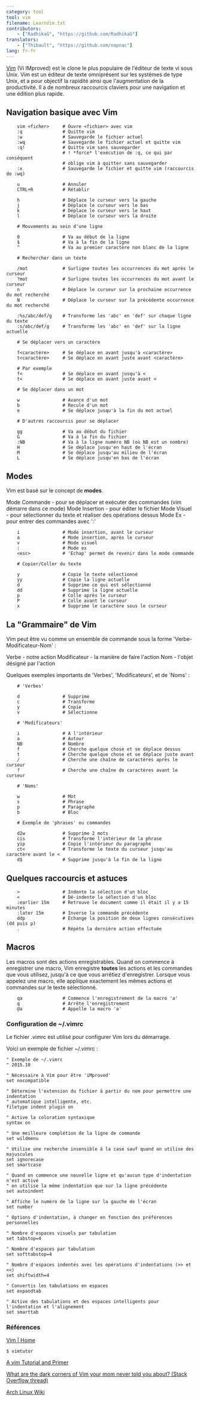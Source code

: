 ```yaml
---
category: tool
tool: vim
filename: LearnVim.txt
contributors:
    - ["RadhikaG", "https://github.com/RadhikaG"]
translators:
    - ["Thibault", "https://github.com/napnac"]
lang: fr-fr
---
```



[Vim](www.vim.org)
(Vi IMproved) est le clone le plus populaire de l'éditeur de texte vi sous Unix.
Vim est un éditeur de texte omniprésent sur les systèmes de type Unix, et a pour
objectif la rapidité ainsi que l'augmentation de la productivité. Il a de 
nombreux raccourcis claviers pour une navigation et une édition plus rapide.

## Navigation basique avec Vim

```
    vim <ficher>     # Ouvre <fichier> avec vim
    :q               # Quitte vim
    :w               # Sauvegarde le fichier actuel
    :wq              # Sauvegarde le fichier actuel et quitte vim
    :q!              # Quitte vim sans sauvegarder
                     # ! *force* l'exécution de :q, ce qui par conséquent 
                     # oblige vim à quitter sans sauvegarder
    :x               # Sauvegarde le fichier et quitte vim (raccourcis de :wq)

    u                # Annuler
    CTRL+R           # Rétablir

    h                # Déplace le curseur vers la gauche
    j                # Déplace le curseur vers le bas
    k                # Déplace le curseur vers le haut
    l                # Déplace le curseur vers la droite

    # Mouvements au sein d'une ligne

    0                # Va au début de la ligne
    $                # Va à la fin de la ligne
    ^                # Va au premier caractère non blanc de la ligne

    # Rechercher dans un texte

    /mot             # Surligne toutes les occurrences du mot après le curseur
    ?mot             # Surligne toutes les occurrences du mot avant le curseur
    n                # Déplace le curseur sur la prochaine occurrence du mot recherché
    N                # Déplace le curseur sur la précédente occurrence du mot recherché

    :%s/abc/def/g    # Transforme les 'abc' en 'def' sur chaque ligne du texte
    :s/abc/def/g     # Transforme les 'abc' en 'def' sur la ligne actuelle

    # Se déplacer vers un caractère

    f<caractère>     # Se déplace en avant jusqu'à <caractère>
    t<caractère>     # Se déplace en avant juste avant <caractère>

    # Par exemple
    f<               # Se déplace en avant jusqu'à <
    t<               # Se déplace en avant juste avant <
    
    # Se déplacer dans un mot

    w                # Avance d'un mot
    b                # Recule d'un mot
    e                # Se déplace jusqu'à la fin du mot actuel

    # D'autres raccourcis pour se déplacer

    gg               # Va au début du fichier
    G                # Va à la fin du fichier
    :NB              # Va à la ligne numéro NB (où NB est un nombre)
    H                # Se déplace jusqu'en haut de l'écran
    M                # Se déplace jusqu'au milieu de l'écran
    L                # Se déplace jusqu'en bas de l'écran
```

## Modes

Vim est basé sur le concept de **modes**.

Mode Commande  - pour se déplacer et exécuter des commandes (vim démarre dans ce mode)
Mode Insertion - pour éditer le fichier
Mode Visuel    - pour sélectionner du texte et réaliser des opérations dessus
Mode Ex        - pour entrer des commandes avec ':'

```
    i                # Mode insertion, avant le curseur
    a                # Mode insertion, après le curseur
    v                # Mode visuel
    :                # Mode ex
    <esc>            # 'Echap' permet de revenir dans le mode commande

    # Copier/Coller du texte

    y                # Copie le texte sélectionné
    yy               # Copie la ligne actuelle
    d                # Supprime ce qui est sélectionné
    dd               # Supprime la ligne actuelle
    p                # Colle après le curseur
    P                # Colle avant le curseur
    x                # Supprime le caractère sous le curseur
```

## La "Grammaire" de Vim

Vim peut être vu comme un ensemble de commande sous la forme
'Verbe-Modificateur-Nom' :

Verbe        - notre action
Modificateur - la manière de faire l'action
Nom          - l'objet désigné par l'action

Quelques exemples importants de 'Verbes', 'Modificateurs', et de 'Noms' :

```
    # 'Verbes'
 
    d                # Supprime
    c                # Transforme
    y                # Copie
    v                # Sélectionne

    # 'Modificateurs'

    i                # A l'intérieur
    a                # Autour
    NB               # Nombre
    f                # Cherche quelque chose et se déplace dessus
    t                # Cherche quelque chose et se déplace juste avant
    /                # Cherche une chaîne de caractères après le curseur
    ?                # Cherche une chaîne de caractères avant le curseur

    # 'Noms'

    w                # Mot
    s                # Phrase
    p                # Paragraphe
    b                # Bloc
    
    # Exemple de 'phrases' ou commandes

    d2w              # Supprime 2 mots
    cis              # Transforme l'intérieur de la phrase
    yip              # Copie l'intérieur du paragraphe
    ct<              # Transforme le texte du curseur jusqu'au caractère avant le <
    d$               # Supprime jusqu'à la fin de la ligne
```

## Quelques raccourcis et astuces

```
    >                # Indente la sélection d'un bloc
    <                # Dé-indente la sélection d'un bloc
    :earlier 15m     # Retrouve le document comme il était il y a 15 minutes
    :later 15m       # Inverse la commande précédente
    ddp              # Echange la position de deux lignes consécutives (dd puis p)
    .                # Répète la dernière action effectuée
```

## Macros

Les macros sont des actions enregistrables.
Quand on commence à enregistrer une macro, Vim enregistre **toutes** les actions
et les commandes que vous utilisez, jusqu'à ce que vous arrêtiez d'enregistrer.
Lorsque vous appelez une macro, elle applique exactement les mêmes actions et 
commandes sur le texte sélectionné.

```
    qa               # Commence l'enregistrement de la macro 'a'
    q                # Arrête l'enregistrement
    @a               # Appelle la macro 'a'
```

### Configuration de ~/.vimrc

Le fichier .vimrc est utilisé pour configurer Vim lors du démarrage.

Voici un exemple de fichier ~/.vimrc :

```
" Exemple de ~/.vimrc
" 2015.10 

" Nécessaire à Vim pour être 'iMproved'
set nocompatible

" Détermine l'extension du fichier à partir du nom pour permettre une indentation
" automatique intelligente, etc.
filetype indent plugin on

" Active la coloration syntaxique
syntax on

" Une meilleure complétion de la ligne de commande
set wildmenu

" Utilise une recherche insensible à la case sauf quand on utilise des majuscules
set ignorecase
set smartcase

" Quand on commence une nouvelle ligne et qu'aucun type d'indentation n'est activé
" on utilise la même indentation que sur la ligne précédente
set autoindent

" Affiche le numéro de la ligne sur la gauche de l'écran
set number

" Options d'indentation, à changer en fonction des préférences personnelles

" Nombre d'espaces visuels par tabulation
set tabstop=4

" Nombre d'espaces par tabulation
set softtabstop=4

" Nombre d'espaces indentés avec les opérations d'indentations (>> et <<)
set shiftwidth=4

" Convertis les tabulations en espaces
set expandtab

" Active des tabulations et des espaces intelligents pour l'indentation et l'alignement
set smarttab
```

### Références

[Vim | Home](http://www.vim.org/index.php)

`$ vimtutor`

[A vim Tutorial and Primer](https://danielmiessler.com/study/vim/)

[What are the dark corners of Vim your mom never told you about? (Stack Overflow thread)](http://stackoverflow.com/questions/726894/what-are-the-dark-corners-of-vim-your-mom-never-told-you-about)

[Arch Linux Wiki](https://wiki.archlinux.org/index.php/Vim)
